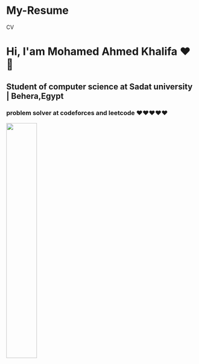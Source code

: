 # My-Resume
CV
<h1> Hi, I'am Mohamed Ahmed Khalifa ♥️👋</h1>
<h2> Student of computer science at Sadat university | Behera,Egypt</h2>
<h3>problem solver at codeforces and leetcode ♥️♥️♥️♥️♥️</h3>
<img src="https://scontent.fcai3-2.fna.fbcdn.net/v/t1.15752-9/280225541_796320468009743_4957884167255644370_n.jpg?stp=dst-jpg_p160x160&_nc_cat=101&ccb=1-6&_nc_sid=aee45a&_nc_eui2=AeF9K-EQfr-NhCe41FFMoNx64PAFRVhcGg7g8AVFWFwaDhO7sL8KdnIs7HwFZ4yq-F9HjryLv3IOoucnEiSxGsaO&_nc_ohc=Usskhr2iEwEAX-KB2YC&_nc_ht=scontent.fcai3-2.fna&oh=03_AVKJZhb_Dy_pTPqFyDA4z1tfZJW2s4NIDYTrSFnGEgV0rA&oe=62A3D6EA" style="width:40%;"</img>
